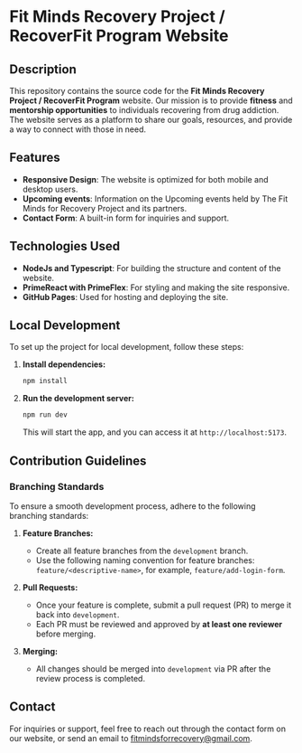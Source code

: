 # Fit Minds Recovery Project / RecoverFit Program Website

## Description
This repository contains the source code for the **Fit Minds Recovery Project / RecoverFit Program** website. Our mission is to provide **fitness** and **mentorship opportunities** to individuals recovering from drug addiction. The website serves as a platform to share our goals, resources, and provide a way to connect with those in need.

## Features
- **Responsive Design**: The website is optimized for both mobile and desktop users.
- **Upcoming events**: Information on the Upcoming events held by The Fit Minds for Recovery Project and its partners.
- **Contact Form**: A built-in form for inquiries and support.

## Technologies Used
- **NodeJs and Typescript**: For building the structure and content of the website.
- **PrimeReact with PrimeFlex**: For styling and making the site responsive.
- **GitHub Pages**: Used for hosting and deploying the site.

## Local Development

To set up the project for local development, follow these steps:

1. **Install dependencies:**

    ```bash
    npm install
    ```

2. **Run the development server:**

    ```bash
    npm run dev
    ```

   This will start the app, and you can access it at `http://localhost:5173`.

## Contribution Guidelines

### Branching Standards
To ensure a smooth development process, adhere to the following branching standards:

1. **Feature Branches:**
   - Create all feature branches from the `development` branch.
   - Use the following naming convention for feature branches: `feature/<descriptive-name>`, for example, `feature/add-login-form`.

2. **Pull Requests:**
   - Once your feature is complete, submit a pull request (PR) to merge it back into `development`.
   - Each PR must be reviewed and approved by **at least one reviewer** before merging.

3. **Merging:**
   - All changes should be merged into `development` via PR after the review process is completed.

## Contact
For inquiries or support, feel free to reach out through the contact form on our website, or send an email to fitmindsforrecovery@gmail.com.
